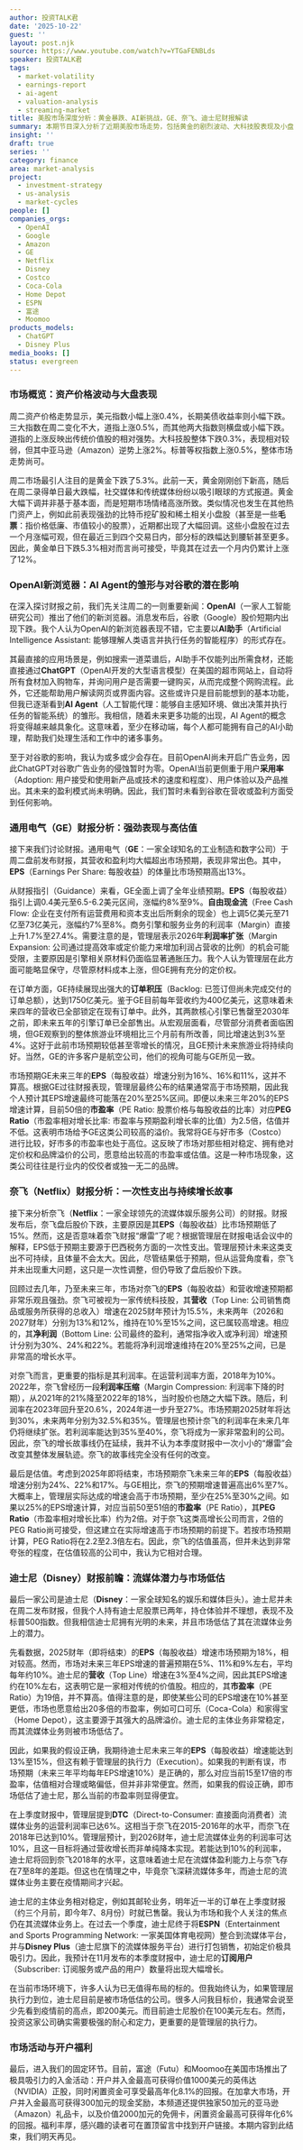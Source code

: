 ```yaml
---
author: 投资TALK君
date: '2025-10-22'
guest: ''
layout: post.njk
source: https://www.youtube.com/watch?v=YTGaFENBLds
speaker: 投资TALK君
tags:
  - market-volatility
  - earnings-report
  - ai-agent
  - valuation-analysis
  - streaming-market
title: 美股市场深度分析：黄金暴跌、AI新挑战，GE、奈飞、迪士尼财报解读
summary: 本期节目深入分析了近期美股市场走势，包括黄金的剧烈波动、大科技股表现及小盘股回调。重点探讨了OpenAI新推出的AI浏览器及其对谷歌的潜在影响，并详细解读了通用电气（GE）强劲的财报表现、奈飞（Netflix）因一次性支出导致的股价下跌但基本面依然稳健，以及迪士尼（Disney）流媒体业务的增长潜力与市场对其的低估。节目还提供了富途和Moomoo的开户优惠信息。
insight: ''
draft: true
series: ''
category: finance
area: market-analysis
project:
  - investment-strategy
  - us-analysis
  - market-cycles
people: []
companies_orgs:
  - OpenAI
  - Google
  - Amazon
  - GE
  - Netflix
  - Disney
  - Costco
  - Coca-Cola
  - Home Depot
  - ESPN
  - 富途
  - Moomoo
products_models:
  - ChatGPT
  - Disney Plus
media_books: []
status: evergreen
---
```

### 市场概览：资产价格波动与大盘表现

周二资产价格走势显示，美元指数小幅上涨0.4%，长期美债收益率则小幅下跌。三大指数在周二变化不大，道指上涨0.5%，而其他两大指数则横盘或小幅下跌。道指的上涨反映出传统价值股的相对强势。大科技股整体下跌0.3%，表现相对较弱，但其中亚马逊（Amazon）逆势上涨2%。标普等权指数上涨0.5%，整体市场走势尚可。

周二市场最引人注目的是黄金下跌了5.3%。此前一天，黄金刚刚创下新高，随后在周二录得单日最大跌幅，社交媒体和传统媒体纷纷以吸引眼球的方式报道。黄金大幅下调并非基于基本面，而是短期市场情绪高涨所致。类似情况也发生在其他热门资产上，例如此前表现强劲的比特币挖矿股和稀土相关小盘股（甚至是一些**毛票**：指价格低廉、市值较小的股票），近期都出现了大幅回调。这些小盘股在过去一个月涨幅可观，但在最近三到四个交易日内，部分标的跌幅达到腰斩甚至更多。因此，黄金单日下跌5.3%相对而言尚可接受，毕竟其在过去一个月内仍累计上涨了12%。

### OpenAI新浏览器：AI Agent的雏形与对谷歌的潜在影响

在深入探讨财报之前，我们先关注周二的一则重要新闻：**OpenAI**（一家人工智能研究公司）推出了他们的新浏览器。消息发布后，谷歌（Google）股价短期内出现下跌。我个人认为OpenAI的新浏览器表现不错，它主要以**AI助手**（Artificial Intelligence Assistant: 能够理解人类语言并执行任务的智能程序）的形式存在。

其最直接的应用场景是，例如搜索一道菜谱后，AI助手不仅能列出所需食材，还能直接通过**ChatGPT**（OpenAI开发的大型语言模型）在美国的超市网站上，自动将所有食材加入购物车，并询问用户是否需要一键购买，从而完成整个网购流程。此外，它还能帮助用户解读网页或界面内容。这些或许只是目前能想到的基本功能，但我已逐渐看到**AI Agent**（人工智能代理：能够自主感知环境、做出决策并执行任务的智能系统）的雏形。我相信，随着未来更多功能的出现，AI Agent的概念将变得越来越具象化。这意味着，至少在移动端，每个人都可能拥有自己的AI小助理，帮助我们处理生活和工作中的诸多事务。

至于对谷歌的影响，我认为或多或少会存在。目前OpenAI尚未开启广告业务，因此ChatGPT对谷歌广告业务的侵蚀暂时为零。OpenAI当前更侧重于用户**采用率**（Adoption: 用户接受和使用新产品或技术的速度和程度）、用户体验以及产品推出。其未来的盈利模式尚未明确。因此，我们暂时未看到谷歌在营收或盈利方面受到任何影响。

### 通用电气（GE）财报分析：强劲表现与高估值

接下来我们讨论财报。通用电气（**GE**：一家全球知名的工业制造和数字公司）于周二盘前发布财报，其营收和盈利均大幅超出市场预期，表现非常出色。其中，**EPS**（Earnings Per Share: 每股收益）的体量比市场预期高出13%。

从财报指引（Guidance）来看，GE全面上调了全年业绩预期。**EPS**（每股收益）指引上调0.4美元至6.5-6.2美元区间，涨幅约8%至9%。**自由现金流**（Free Cash Flow: 企业在支付所有运营费用和资本支出后所剩余的现金）也上调5亿美元至71亿至73亿美元，涨幅约7%至8%。商务引擎和服务业务的利润率（Margin）直接上升1.7%至27.4%。需要注意的是，管理层表示2026年**利润率扩张**（Margin Expansion: 公司通过提高效率或定价能力来增加利润占营收的比例）的机会可能受限，主要原因是引擎相关原材料仍面临显著通胀压力。我个人认为管理层在此方面可能略显保守，尽管原材料成本上涨，但GE拥有充分的定价权。

在订单方面，GE持续展现出强大的**订单积压**（Backlog: 已签订但尚未完成交付的订单总额），达到1750亿美元。鉴于GE目前每年营收约为400亿美元，这意味着未来四年的营收已全部锁定在现有订单中。此外，其两款核心引擎已售罄至2030年之前，即未来五年的引擎订单已全部售出。从宏观层面看，尽管部分消费者面临困境，但GE观察到的整体旅游业环境相比三个月前有所改善，同比增速达到3%至4%。这好于此前市场预期较低甚至零增长的情况，且GE预计未来旅游业将持续向好。当然，GE的许多客户是航空公司，他们的视角可能与GE所见一致。

市场预期GE未来三年的**EPS**（每股收益）增速分别为16%、16%和11%，这并不算高。根据GE过往财报表现，管理层最终公布的结果通常高于市场预期，因此我个人预计其EPS增速最终可能落在20%至25%区间。即便以未来三年20%的EPS增速计算，目前50倍的**市盈率**（PE Ratio: 股票价格与每股收益的比率）对应**PEG Ratio**（市盈率相对增长比率: 市盈率与预期盈利增长率的比值）为2.5倍，估值并不低。这表明市场给予GE这类公司较高的溢价。我常将GE与好市多（Costco）进行比较，好市多的市盈率也处于高位。这反映了市场对那些相对稳定、拥有绝对定价权和品牌溢价的公司，愿意给出较高的市盈率或估值。这是一种市场现象，这类公司往往是行业内的佼佼者或独一无二的品牌。

### 奈飞（Netflix）财报分析：一次性支出与持续增长故事

接下来分析奈飞（**Netflix**：一家全球领先的流媒体娱乐服务公司）的财报。财报发布后，奈飞盘后股价下跌，主要原因是其**EPS**（每股收益）比市场预期低了15%。然而，这是否意味着奈飞财报“爆雷”了呢？根据管理层在财报电话会议中的解释，EPS低于预期主要源于巴西税务方面的一次性支出。管理层预计未来这类支出不可持续，且体量不会太大。因此，尽管结果低于预期，但从运营角度看，奈飞并未出现重大问题，这只是一次性调整，但仍导致了盘后股价下跌。

回顾过去几年，乃至未来三年，市场对奈飞的**EPS**（每股收益）和营收增速预期都非常乐观且强劲。奈飞可被视为一家传统科技股，其**营收**（Top Line: 公司销售商品或服务所获得的总收入）增速在2025财年预计为15.5%，未来两年（2026和2027财年）分别为13%和12%，维持在10%至15%之间，这已属较高增速。相应的，其**净利润**（Bottom Line: 公司最终的盈利，通常指净收入或净利润）增速预计分别为30%、24%和22%。若能将净利润增速维持在20%至25%之间，已是非常高的增长水平。

对奈飞而言，更重要的指标是其利润率。在运营利润率方面，2018年为10%。2022年，奈飞曾经历一段**利润率压缩**（Margin Compression: 利润率下降的时期），从2021年的21%降至2022年的18%，当时股价也随之大幅下跌。随后，利润率在2023年回升至20.6%，2024年进一步升至27%。市场预期2025财年将达到30%，未来两年分别为32.5%和35%。管理层也预计奈飞的利润率在未来几年仍将继续扩张。若利润率能达到35%至40%，奈飞将成为一家非常盈利的公司。因此，奈飞的增长故事线仍在延续，我并不认为本季度财报中一次小小的“爆雷”会改变其整体发展轨迹。奈飞的故事线完全没有任何的改变。

最后是估值。考虑到2025年即将结束，市场预期奈飞未来三年的**EPS**（每股收益）增速分别为24%、22%和17%。与GE相比，奈飞的预期增速普遍高出6%至7%。大概率上，管理层实际达成的增速会高于市场预期，至少在25%至30%之间。如果以25%的EPS增速计算，对应当前50至51倍的**市盈率**（PE Ratio），其**PEG Ratio**（市盈率相对增长比率）约为2倍。对于奈飞这类高增长公司而言，2倍的PEG Ratio尚可接受，但这建立在实际增速高于市场预期的前提下。若按市场预期计算，PEG Ratio将在2.2至2.3倍左右。因此，奈飞的估值虽高，但并未达到非常夸张的程度，在估值较高的公司中，我认为它相对合理。

### 迪士尼（Disney）财报前瞻：流媒体潜力与市场低估

最后一家公司是迪士尼（**Disney**：一家全球知名的娱乐和媒体巨头）。迪士尼并未在周二发布财报，但我个人持有迪士尼股票已两年，持仓体验并不理想，表现不及标普500指数。但我相信迪士尼拥有光明的未来，并且市场低估了其在流媒体业务上的潜力。

先看数据，2025财年（即将结束）的**EPS**（每股收益）增速市场预期为18%，相对较高。然而，市场对未来三年EPS增速的普遍预期在5%、11%和9%左右，平均每年约10%。迪士尼的**营收**（Top Line）增速在3%至4%之间，因此其EPS增速约在10%左右，这表明它是一家相对传统的价值股。相应的，其**市盈率**（PE Ratio）为19倍，并不算高。值得注意的是，即使某些公司的EPS增速在10%甚至更低，市场也愿意给出20多倍的市盈率，例如可口可乐（Coca-Cola）和家得宝（Home Depot），这主要源于其强大的品牌溢价。迪士尼的主体业务非常稳定，而其流媒体业务则被市场低估了。

因此，如果我的假设正确，我期待迪士尼未来三年的**EPS**（每股收益）增速能达到13%至15%，但这有赖于管理层的执行力（Execution）。如果我的判断有误，市场预期（未来三年平均每年EPS增速10%）是正确的，那么对应当前15至17倍的市盈率，估值相对合理或略偏低，但并非非常便宜。然而，如果我的假设正确，即市场低估了迪士尼，那么当前的市盈率则显得便宜。

在上季度财报中，管理层提到**DTC**（Direct-to-Consumer: 直接面向消费者）流媒体业务的运营利润率已达6%。这相当于奈飞在2015-2016年的水平，而奈飞在2018年已达到10%。管理层预计，到2026财年，迪士尼流媒体业务的利润率可达10%，且这一目标将通过营收增长而非单纯降本实现。若能达到10%的利润率，迪士尼将回到奈飞2018年的水平，这意味着迪士尼在流媒体盈利能力上与奈飞存在7至8年的差距。但这也在情理之中，毕竟奈飞深耕流媒体多年，而迪士尼的流媒体业务主要在疫情期间才兴起。

迪士尼的主体业务相对稳定，例如其邮轮业务，明年近一半的订单在上季度财报（约三个月前，即今年7、8月份）时就已售罄。我认为市场和我个人关注的焦点仍在其流媒体业务上。在过去一个季度，迪士尼终于将**ESPN**（Entertainment and Sports Programming Network: 一家美国体育电视网）整合到流媒体平台，并与**Disney Plus**（迪士尼旗下的流媒体服务平台）进行打包销售，初始定价极具吸引力。因此，我预计在11月发布的本季度财报中，迪士尼的**订阅用户**（Subscriber: 订阅服务或产品的用户）数量将出现大幅增长。

在当前市场环境下，许多人认为已无值得布局的标的。但我始终认为，如果管理层执行力到位，迪士尼目前是被市场低估的公司。很多人问我目标价，我通常会说至少先看到疫情前的高点，即200美元。而目前迪士尼股价在100美元左右。然而，投资这家公司确实需要极强的耐心和定力，更重要的是管理层的执行力。

### 市场活动与开户福利

最后，进入我们的固定环节。目前，富途（Futu）和Moomoo在美国市场推出了极具吸引力的入金活动：开户并入金最高可获得价值1000美元的英伟达（NVIDIA）正股，同时闲置资金可享受最高年化8.1%的回报。在加拿大市场，开户并入金最高可获得300加元的现金奖励，本频道还提供独家50加元的亚马逊（Amazon）礼品卡，以及价值2000加元的免佣卡，闲置资金最高可获得年化6%的回报。福利丰厚，感兴趣的读者可在置顶留言中找到开户链接。本期内容到此结束，我们明天再见。